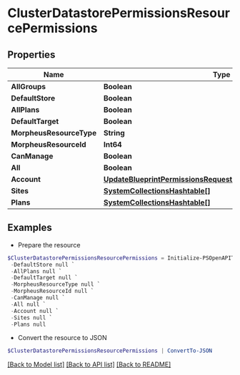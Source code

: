 # ClusterDatastorePermissionsResourcePermissions
## Properties

Name | Type | Description | Notes
------------ | ------------- | ------------- | -------------
**AllGroups** | **Boolean** |  | [optional] 
**DefaultStore** | **Boolean** |  | [optional] 
**AllPlans** | **Boolean** |  | [optional] 
**DefaultTarget** | **Boolean** |  | [optional] 
**MorpheusResourceType** | **String** |  | [optional] 
**MorpheusResourceId** | **Int64** |  | [optional] 
**CanManage** | **Boolean** |  | [optional] 
**All** | **Boolean** |  | [optional] 
**Account** | [**UpdateBlueprintPermissionsRequestResourcePermissionSitesInner**](UpdateBlueprintPermissionsRequestResourcePermissionSitesInner.md) |  | [optional] 
**Sites** | [**SystemCollectionsHashtable[]**](SystemCollectionsHashtable.md) |  | [optional] 
**Plans** | [**SystemCollectionsHashtable[]**](SystemCollectionsHashtable.md) |  | [optional] 

## Examples

- Prepare the resource
```powershell
$ClusterDatastorePermissionsResourcePermissions = Initialize-PSOpenAPIToolsClusterDatastorePermissionsResourcePermissions  -AllGroups null `
 -DefaultStore null `
 -AllPlans null `
 -DefaultTarget null `
 -MorpheusResourceType null `
 -MorpheusResourceId null `
 -CanManage null `
 -All null `
 -Account null `
 -Sites null `
 -Plans null
```

- Convert the resource to JSON
```powershell
$ClusterDatastorePermissionsResourcePermissions | ConvertTo-JSON
```

[[Back to Model list]](../README.md#documentation-for-models) [[Back to API list]](../README.md#documentation-for-api-endpoints) [[Back to README]](../README.md)

